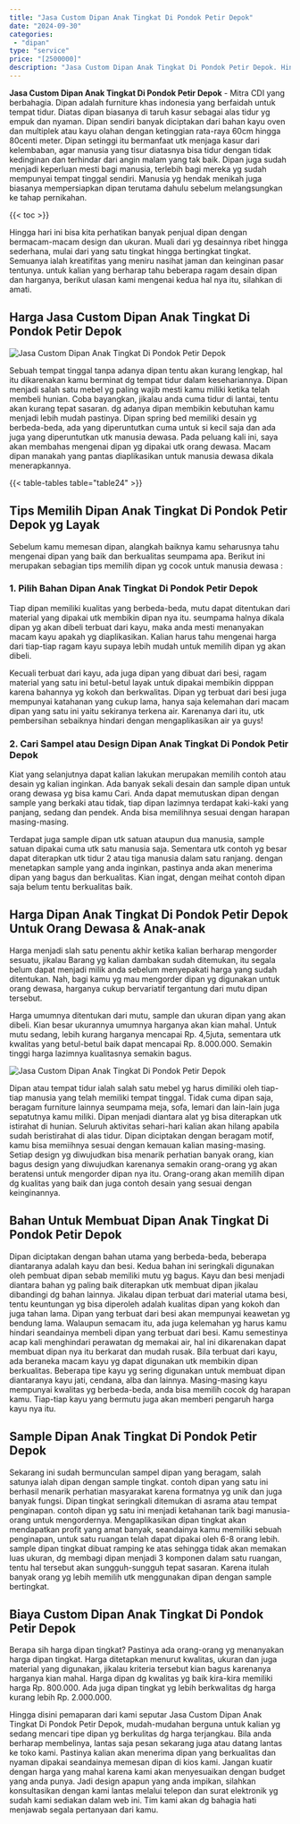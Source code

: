 ```yaml
---
title: "Jasa Custom Dipan Anak Tingkat Di Pondok Petir Depok"
date: "2024-09-30"
categories:
 - "dipan"
type: "service"
price: "[2500000]"
description: "Jasa Custom Dipan Anak Tingkat Di Pondok Petir Depok. Hingga disini pemaparan dari kami seputar Jasa Custom Dipan Anak Tingkat Di Pondok Petir Depok, mudah-m..."
---
```


**Jasa Custom Dipan Anak Tingkat Di Pondok Petir Depok** - Mitra CDI yang berbahagia. Dipan adalah furniture khas indonesia yang berfaidah untuk tempat tidur. Diatas dipan biasanya di taruh kasur sebagai alas tidur yg empuk dan nyaman. Dipan sendiri banyak diciptakan dari bahan kayu oven dan multiplek atau kayu olahan dengan ketinggian rata-raya 60cm hingga 80centi meter. Dipan setinggi itu bermanfaat utk menjaga kasur dari kelembaban, agar manusia yang tisur diatasnya bisa tidur dengan tidak kedinginan dan terhindar dari angin malam yang tak baik. Dipan juga sudah menjadi keperluan mesti bagi manusia, terlebih bagi mereka yg sudah mempunyai tempat tinggal sendiri. Manusia yg hendak menikah juga biasanya mempersiapkan dipan terutama dahulu sebelum melangsungkan ke tahap pernikahan.

{{< toc >}}

Hingga hari ini bisa kita perhatikan banyak penjual dipan dengan bermacam-macam design dan ukuran. Muali dari yg desainnya ribet hingga sederhana, mulai dari yang satu tingkat hingga bertingkat tingkat. Semuanya ialah kreatifitas yang meniru nasihat jaman dan keinginan pasar tentunya. untuk kalian yang berharap tahu beberapa ragam desain dipan dan harganya, berikut ulasan kami mengenai kedua hal nya itu, silahkan di amati.

## Harga Jasa Custom Dipan Anak Tingkat Di Pondok Petir Depok

![Jasa Custom Dipan Anak Tingkat Di Pondok Petir Depok](/images/mebel/dipan-dewasa-013-1.jpg)

Sebuah tempat tinggal tanpa adanya dipan tentu akan kurang lengkap, hal itu dikarenakan kamu berminat dg tempat tidur dalam kesehariannya. Dipan menjadi salah satu mebel yg paling wajib mesti kamu miliki ketika telah membeli hunian. Coba bayangkan, jikalau anda cuma tidur di lantai, tentu akan kurang tepat sasaran. dg adanya dipan membikin kebutuhan kamu menjadi lebih mudah pastinya. Dipan spring bed memiliki desain yg berbeda-beda, ada yang diperuntutkan cuma untuk si kecil saja dan ada juga yang diperuntutkan utk manusia dewasa. Pada peluang kali ini, saya akan membahas mengenai dipan yg dipakai utk orang dewasa. Macam dipan manakah yang pantas diaplikasikan untuk manusia dewasa dikala menerapkannya.

{{< table-tables table="table24" >}}

## Tips Memilih Dipan Anak Tingkat Di Pondok Petir Depok yg Layak

Sebelum kamu memesan dipan, alangkah baiknya kamu seharusnya tahu mengenai dipan yang baik dan berkualitas seumpama apa. Berikut ini merupakan sebagian tips memilih dipan yg cocok untuk manusia dewasa :

### 1\. Pilih Bahan Dipan Anak Tingkat Di Pondok Petir Depok

Tiap dipan memiliki kualitas yang berbeda-beda, mutu dapat ditentukan dari material yang dipakai utk membikin dipan nya itu. seumpama halnya dikala dipan yg akan dibeli terbuat dari kayu, maka anda mesti menanyakan macam kayu apakah yg diaplikasikan. Kalian harus tahu mengenai harga dari tiap-tiap ragam kayu supaya lebih mudah untuk memilih dipan yg akan dibeli.

Kecuali terbuat dari kayu, ada juga dipan yang dibuat dari besi, ragam material yang satu ini betul-betul layak untuk dipakai membikin dipppan karena bahannya yg kokoh dan berkwalitas. Dipan yg terbuat dari besi juga mempunyai katahanan yang cukup lama, hanya saja kelemahan dari macam dipan yang satu ini yaitu sekiranya terkena air. Karenanya dari itu, utk pembersihan sebaiknya hindari dengan mengaplikasikan air ya guys!

### 2\. Cari Sampel atau Design Dipan Anak Tingkat Di Pondok Petir Depok

Kiat yang selanjutnya dapat kalian lakukan merupakan memilih contoh atau desain yg kalian inginkan. Ada banyak sekali desain dan sample dipan untuk orang dewasa yg bisa kamu Cari. Anda dapat memutuskan dipan dengan sample yang berkaki atau tidak, tiap dipan lazimnya terdapat kaki-kaki yang panjang, sedang dan pendek. Anda bisa memilihnya sesuai dengan harapan masing-masing.

Terdapat juga sample dipan utk satuan ataupun dua manusia, sample satuan dipakai cuma utk satu manusia saja. Sementara utk contoh yg besar dapat diterapkan utk tidur 2 atau tiga manusia dalam satu ranjang. dengan menetapkan sample yang anda inginkan, pastinya anda akan menerima dipan yang bagus dan berkualitas. Kian ingat, dengan meihat contoh dipan saja belum tentu berkualitas baik.

## Harga Dipan Anak Tingkat Di Pondok Petir Depok Untuk Orang Dewasa & Anak-anak

Harga menjadi slah satu penentu akhir ketika kalian berharap mengorder sesuatu, jikalau Barang yg kalian dambakan sudah ditemukan, itu segala belum dapat menjadi milik anda sebelum menyepakati harga yang sudah ditentukan. Nah, bagi kamu yg mau mengorder dipan yg digunakan untuk orang dewasa, harganya cukup bervariatif tergantung dari mutu dipan tersebut.

Harga umumnya ditentukan dari mutu, sample dan ukuran dipan yang akan dibeli. Kian besar ukurannya umumnya harganya akan kian mahal. Untuk mutu sedang, lebih kurang harganya mencapai Rp. 4,5juta, sementara utk kwalitas yang betul-betul baik dapat mencapai Rp. 8.000.000. Semakin tinggi harga lazimnya kualitasnya semakin bagus.

![Jasa Custom Dipan Anak Tingkat Di Pondok Petir Depok](/images/mebel/dipan-anak-003-1.jpg)

Dipan atau tempat tidur ialah salah satu mebel yg harus dimiliki oleh tiap-tiap manusia yang telah memiliki tempat tinggal. Tidak cuma dipan saja, beragam furniture lainnya seumpama meja, sofa, lemari dan lain-lain juga sepatutnya kamu miliki. Dipan menjadi diantara alat yg bisa diterapkan utk istirahat di hunian. Seluruh aktivitas sehari-hari kalian akan hilang apabila sudah beristirahat di alas tidur. Dipan diciptakan dengan beragam motif, kamu bisa memiihnya sesuai dengan kemauan kalian masing-masing. Setiap design yg diwujudkan bisa menarik perhatian banyak orang, kian bagus design yang diwujudkan karenanya semakin orang-orang yg akan beratensi untuk mengorder dipan nya itu. Orang-orang akan memilih dipan dg kualitas yang baik dan juga contoh desain yang sesuai dengan keinginannya.

## Bahan Untuk Membuat Dipan Anak Tingkat Di Pondok Petir Depok

Dipan diciptakan dengan bahan utama yang berbeda-beda, beberapa diantaranya adalah kayu dan besi. Kedua bahan ini seringkali digunakan oleh pembuat dipan sebab memiliki mutu yg bagus. Kayu dan besi menjadi diantara bahan yg paling baik diterapkan utk membuat dipan jikalau dibandingi dg bahan lainnya. Jikalau dipan terbuat dari material utama besi, tentu keuntungan yg bisa diperoleh adalah kualitas dipan yang kokoh dan juga tahan lama. Dipan yang terbuat dari besi akan mempunyai keawetan yg bendung lama. Walaupun semacam itu, ada juga kelemahan yg harus kamu hindari seandainya membeli dipan yang terbuat dari besi. Kamu semestinya acap kali menghindari perawatan dg memakai air, hal ini dikarenakan dapat membuat dipan nya itu berkarat dan mudah rusak. Bila terbuat dari kayu, ada beraneka macam kayu yg dapat digunakan utk membikin dipan berkualitas. Beberapa tipe kayu yg sering digunakan untuk membuat dipan diantaranya kayu jati, cendana, alba dan lainnya. Masing-masing kayu mempunyai kwalitas yg berbeda-beda, anda bisa memilih cocok dg harapan kamu. Tiap-tiap kayu yang bermutu juga akan memberi pengaruh harga kayu nya itu.

## Sample Dipan Anak Tingkat Di Pondok Petir Depok

Sekarang ini sudah bermunculan sampel dipan yang beragam, salah satunya ialah dipan dengan sample tingkat. contoh dipan yang satu ini berhasil menarik perhatian masyarakat karena formatnya yg unik dan juga banyak fungsi. Dipan tingkat seringkali ditemukan di asrama atau tempat penginapan. contoh dipan yg satu ini menjadi ketahanan tarik bagi manusia-orang untuk mengordernya. Mengaplikasikan dipan tingkat akan mendapatkan profit yang amat banyak, seandainya kamu memiliki sebuah penginapan, untuk satu ruangan telah dapat dipakai oleh 6-8 orang lebih. sample dipan tingkat dibuat ramping ke atas sehingga tidak akan memakan luas ukuran, dg membagi dipan menjadi 3 komponen dalam satu ruangan, tentu hal tersebut akan sungguh-sungguh tepat sasaran. Karena itulah banyak orang yg lebih memilih utk menggunakan dipan dengan sample bertingkat.

## Biaya Custom Dipan Anak Tingkat Di Pondok Petir Depok

Berapa sih harga dipan tingkat? Pastinya ada orang-orang yg menanyakan harga dipan tingkat. Harga ditetapkan menurut kwalitas, ukuran dan juga material yang digunakan, jikalau kriteria tersebut kian bagus karenanya harganya kian mahal. Harga dipan dg kwalitas yg baik kira-kira memiliki harga Rp. 800.000. Ada juga dipan tingkat yg lebih berkwalitas dg harga kurang lebih Rp. 2.000.000.

Hingga disini pemaparan dari kami seputar Jasa Custom Dipan Anak Tingkat Di Pondok Petir Depok, mudah-mudahan berguna untuk kalian yg sedang mencari tipe dipan yg berkulitas dg harga terjangkau. Bila anda berharap membelinya, lantas saja pesan sekarang juga atau datang lantas ke toko kami. Pastinya kalian akan menerima dipan yang berkualitas dan nyaman dipakai seandainya memesan dipan di kios kami. Jangan kuatir dengan harga yang mahal karena kami akan menyesuaikan dengan budget yang anda punya. Jadi design apapun yang anda impikan, silahkan konsultasikan dengan kami lantas melalui telepon dan surat elektronik yg sudah kami sediakan dalam web ini. Tim kami akan dg bahagia hati menjawab segala pertanyaan dari kamu.
